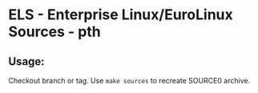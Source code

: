 # ELS - Enterprise Linux/EuroLinux Sources - pth
 
## Usage:
  Checkout branch or tag. Use `make sources` to recreate  SOURCE0 archive.
